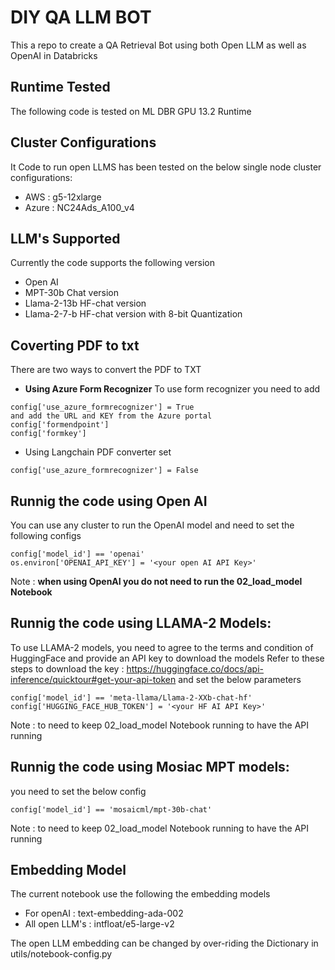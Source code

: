 # DIY QA LLM BOT
This a repo to create a QA Retrieval Bot using both Open LLM as well as OpenAI in Databricks

## Runtime Tested
The following code is tested on ML DBR GPU 13.2 Runtime

## Cluster Configurations
It Code to run open LLMS has been tested on the below single node cluster configurations:
- AWS : g5-12xlarge
- Azure : NC24Ads_A100_v4

## LLM's Supported
Currently the code supports the following version 
- Open AI
- MPT-30b Chat version 
- Llama-2-13b HF-chat version
- Llama-2-7-b HF-chat version with 8-bit Quantization

## Coverting PDF to txt
There are two ways to convert the PDF to TXT

- **Using Azure Form Recognizer**
To use form recognizer you need to add 
```
config['use_azure_formrecognizer'] = True
and add the URL and KEY from the Azure portal 
config['formendpoint'] 
config['formkey']
```
- Using Langchain PDF converter
set
```
config['use_azure_formrecognizer'] = False
```
## Runnig the code using Open AI
You can use any cluster to run the OpenAI model and need to set the following configs
```
config['model_id'] == 'openai'
os.environ['OPENAI_API_KEY'] = '<your open AI API Key>'
```
Note : **when using OpenAI you do not need to run the 02_load_model Notebook**

## Runnig the code using LLAMA-2 Models:
To use LLAMA-2 models, you need to agree to the terms and condition of HuggingFace and provide an API key to download the models
Refer to these steps to download the key : https://huggingface.co/docs/api-inference/quicktour#get-your-api-token and set the below parameters
```
config['model_id'] == 'meta-llama/Llama-2-XXb-chat-hf'
config['HUGGING_FACE_HUB_TOKEN'] = '<your HF AI API Key>'
```
Note : to need to keep 02_load_model Notebook running to have the API running


## Runnig the code using Mosiac MPT models:
you need to set the below config
```
config['model_id'] == 'mosaicml/mpt-30b-chat'
```
Note : to need to keep 02_load_model Notebook running to have the API running

## Embedding Model
The current notebook use the following the embedding models
- For openAI : text-embedding-ada-002
- All open LLM's : intfloat/e5-large-v2

The open LLM embedding can be changed by over-riding the Dictionary in utils/notebook-config.py